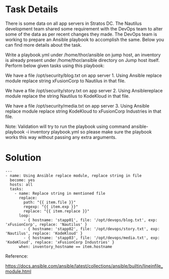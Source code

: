 # Task Details
There is some data on all app servers in Stratos DC. The Nautilus development team shared some requirement with the DevOps team to alter some of the data as per recent changes they made. The DevOps team is working to prepare an Ansible playbook to accomplish the same. Below you can find more details about the task.

Write a playbook.yml under /home/thor/ansible on jump host, an inventory is already present under /home/thor/ansible directory on Jump host itself. Perform below given tasks using this playbook:

We have a file /opt/security/blog.txt on app server 1. Using Ansible replace module replace string xFusionCorp to Nautilus in that file.

We have a file /opt/security/story.txt on app server 2. Using Ansiblereplace module replace the string Nautilus to KodeKloud in that file.

We have a file /opt/security/media.txt on app server 3. Using Ansible replace module replace string KodeKloud to xFusionCorp Industries in that file.

Note: Validation will try to run the playbook using command ansible-playbook -i inventory playbook.yml so please make sure the playbook works this way without passing any extra arguments.

# Solution

```
---
- name: Using Ansible replace module, replace string in file
  become: yes
  hosts: all
  tasks:
    - name: Replace string in mentioned file
      replace:
        path: "{{ item.file }}"
        regexp: "{{ item.exp }}"
        replace: "{{ item.replace }}"
      loop:
        - { hostname: 'stapp01', file: '/opt/devops/blog.txt', exp: 'xFusionCorp', replace: 'Nautilus' }
        - { hostname: 'stapp02', file: '/opt/devops/story.txt', exp: 'Nautilus', replace: 'KodeKloud' }
        - { hostname: 'stapp03', file: '/opt/devops/media.txt', exp: 'KodeKloud', replace: 'xFusionCorp Industries' }
      when: inventory_hostname == item.hostname
```

Reference:

https://docs.ansible.com/ansible/latest/collections/ansible/builtin/lineinfile_module.html
